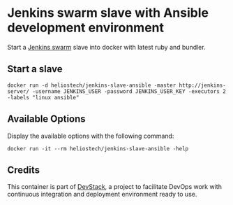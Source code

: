Jenkins swarm slave with Ansible development environment
========================================================

Start a [Jenkins swarm](https://wiki.jenkins-ci.org/display/JENKINS/Swarm+Plugin) slave into docker with latest ruby and bundler.

## Start a slave

   `docker run -d heliostech/jenkins-slave-ansible -master http://jenkins-server/ -username JENKINS_USER -password JENKINS_USER_KEY -executors 2 -labels "linux ansible"`


## Available Options

   Display the available options with the following command:

   `docker run -it --rm heliostech/jenkins-slave-ansible -help`

## Credits

   This container is part of [DevStack](https://www.devstack.com/), a project to facilitate DevOps work with continuous integration and deployment environment ready to use.

